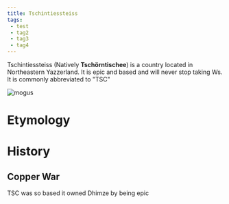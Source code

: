 ```yaml
---
title: Tschintiessteiss
tags:
 - test
 - tag2
 - tag3
 - tag4
---
```


Tschintiessteiss (Natively **Tschörntischee**) is a country located in Northeastern Yazzerland. It is epic and based and will never stop taking Ws. It is commonly abbreviated to "TSC"

![mogus](https://cdn.discordapp.com/attachments/449275115549491211/813186729828679680/939F9B50219862A1D891A2AF6791F2FA1FD522E9.png)

# Etymology

# History

## Copper War
TSC was so based it owned Dhimze by being epic
